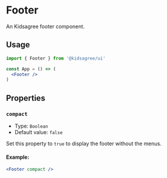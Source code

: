 # Footer

An Kidsagree footer component.

## Usage

```jsx
import { Footer } from '@kidsagree/ui'

const App = () => (
  <Footer />
)
```

## Properties

### `compact`

- Type: `Boolean`
- Default value: `false`

Set this property to `true` to display the footer without the menus.

#### Example:

```jsx
<Footer compact />
```
